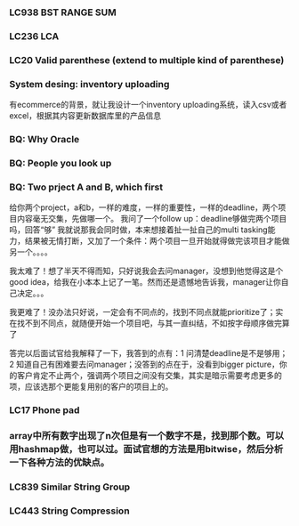 ### LC938 BST RANGE SUM

### LC236 LCA

### LC20 Valid parenthese (extend to multiple kind of parenthese)

### System desing: inventory uploading
有ecommerce的背景，就让我设计一个inventory uploading系统，读入csv或者excel，根据其内容更新数据库里的产品信息

### BQ: Why Oracle

### BQ: People you look up

### BQ: Two prject A and B, which first
给你两个project，a和b，一样的难度，一样的重要性，一样的deadline，两个项目内容毫无交集，先做哪一个。
我问了一个follow up：deadline够做完两个项目吗，回答“够”
我就说那我会同时做，本来想接着扯一扯自己的multi tasking能力，结果被无情打断，又加了一个条件：两个项目一旦开始就得做完该项目才能做另一个。。。。

我太难了！想了半天不得而知，只好说我会去问manager，没想到他觉得这是个good idea，给我在小本本上记了一笔。然而还是遗憾地告诉我，manager让你自己决定。。。

我更难了！没办法只好说，一定会有不同点的，找到不同点就能prioritize了；实在找不到不同点，就随便开始一个项目吧，与其一直纠结，不如按字母顺序做完算了

答完以后面试官给我解释了一下，我答到的点有：1 问清楚deadline是不是够用；2 知道自己有困难要去问manager；没答到的点在于，没看到bigger picture，你的客户肯定不止两个，强调两个项目之间没有交集，其实是暗示需要考虑更多的项，应该选那个更能复用别的客户的项目上的。

### LC17 Phone pad

### array中所有数字出现了n次但是有一个数字不是，找到那个数。可以用hashmap做，也可以过。面试官想的方法是用bitwise，然后分析一下各种方法的优缺点。

### LC839 Similar String Group

### LC443 String Compression
